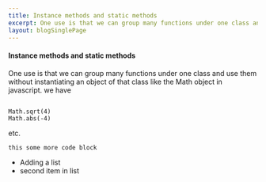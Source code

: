 ```yaml
---
title: Instance methods and static methods
excerpt: One use is that we can group many functions under one class and use them without instantiating an object of that class
layout: blogSinglePage
---
```

#### Instance methods and static methods

One use is that we can group many functions under one class and use them without instantiating an object of that class
like the Math  object in javascript.
we have

<pre><code class="lang-js">
Math.sqrt(4)
Math.abs(-4)
</code></pre>
etc.

```
this some more code block
```
+ Adding a list
+ second item in list